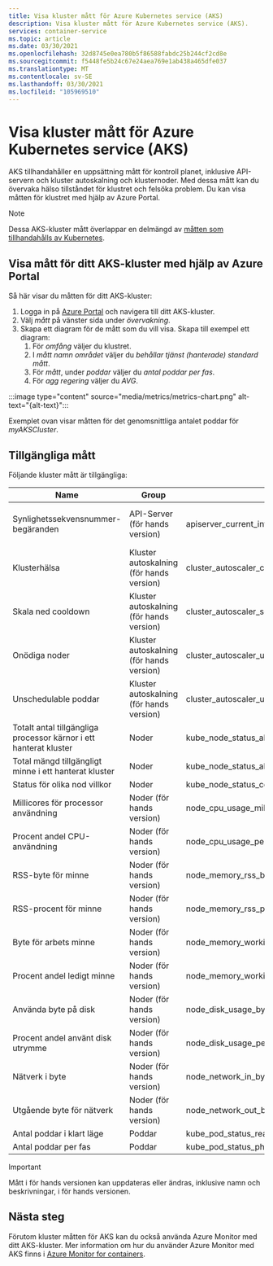 ```yaml
---
title: Visa kluster mått för Azure Kubernetes service (AKS)
description: Visa kluster mått för Azure Kubernetes service (AKS).
services: container-service
ms.topic: article
ms.date: 03/30/2021
ms.openlocfilehash: 32d8745e0ea780b5f86588fabdc25b244cf2cd8e
ms.sourcegitcommit: f5448fe5b24c67e24aea769e1ab438a465dfe037
ms.translationtype: MT
ms.contentlocale: sv-SE
ms.lasthandoff: 03/30/2021
ms.locfileid: "105969510"
---
```

# <a name="view-cluster-metrics-for-azure-kubernetes-service-aks"></a>Visa kluster mått för Azure Kubernetes service (AKS)

AKS tillhandahåller en uppsättning mått för kontroll planet, inklusive API-servern och kluster autoskalning och klusternoder. Med dessa mått kan du övervaka hälso tillståndet för klustret och felsöka problem. Du kan visa måtten för klustret med hjälp av Azure Portal.

> [!NOTE]
> Dessa AKS-kluster mått överlappar en delmängd av [måtten som tillhandahålls av Kubernetes][kubernetes-metrics].

## <a name="view-metrics-for-your-aks-cluster-using-the-azure-portal"></a>Visa mått för ditt AKS-kluster med hjälp av Azure Portal

Så här visar du måtten för ditt AKS-kluster:

1. Logga in på [Azure Portal][azure-portal] och navigera till ditt AKS-kluster.
1. Välj *mått* på vänster sida under *övervakning*.
1. Skapa ett diagram för de mått som du vill visa. Skapa till exempel ett diagram:
    1. För *omfång* väljer du klustret.
    1. I *mått namn området* väljer du *behållar tjänst (hanterade) standard mått*.
    1. För *mått*, under *poddar* väljer du *antal poddar per fas*.
    1. För *agg regering* väljer du *AVG*.

:::image type="content" source="media/metrics/metrics-chart.png" alt-text="{alt-text}":::

Exemplet ovan visar måtten för det genomsnittliga antalet poddar för *myAKSCluster*.

## <a name="available-metrics"></a>Tillgängliga mått

Följande kluster mått är tillgängliga:

| Name | Group | ID | Beskrivning |
| --- | --- | --- | ---- |
| Synlighetssekvensnummer-begäranden | API-Server (för hands version) |apiserver_current_inflight_requests | Maximalt antal aktiva synlighetssekvensnummer-begäranden på API-servern per typ av begäran. |
| Klusterhälsa | Kluster autoskalning (för hands version) | cluster_autoscaler_cluster_safe_to_autoscale | Anger om en kluster autoskalning ska vidta åtgärder i klustret. |
| Skala ned cooldown | Kluster autoskalning (för hands version) | cluster_autoscaler_scale_down_in_cooldown | Anger om nedskalning är i cooldown-inga noder kommer att tas bort under denna tidsram. |
| Onödiga noder | Kluster autoskalning (för hands version) | cluster_autoscaler_unneeded_nodes_count | Klustret auotscaler markerar noderna som kandidater för borttagning och tas slutligen bort. |
| Unschedulable poddar | Kluster autoskalning (för hands version) | cluster_autoscaler_unschedulable_pods_count | Antalet poddar som för närvarande är unschedulable i klustret. |
| Totalt antal tillgängliga processor kärnor i ett hanterat kluster | Noder | kube_node_status_allocatable_cpu_cores | Totalt antal tillgängliga processor kärnor i ett hanterat kluster. |
| Total mängd tillgängligt minne i ett hanterat kluster | Noder | kube_node_status_allocatable_memory_bytes | Total mängd tillgängligt minne i ett hanterat kluster. |
| Status för olika nod villkor | Noder | kube_node_status_condition | Status för olika nod villkor |
| Millicores för processor användning | Noder (för hands version) | node_cpu_usage_millicores | Aggregerad mätning av processor användning i millicores över klustret. |
| Procent andel CPU-användning | Noder (för hands version) | node_cpu_usage_percentage | Aggregerad genomsnittlig processor användning mätt i procent över klustret. |
| RSS-byte för minne | Noder (för hands version) | node_memory_rss_bytes | RSS-minne för behållare som används i byte. |
| RSS-procent för minne | Noder (för hands version) | node_memory_rss_percentage | RSS-minne för behållare som används i procent. |
| Byte för arbets minne | Noder (för hands version) | node_memory_working_set_bytes | Arbets minne för behållare som används i byte. |
| Procent andel ledigt minne | Noder (för hands version) | node_memory_working_set_percentage | Arbets minne för behållare som används i procent. |
| Använda byte på disk | Noder (för hands version) | node_disk_usage_bytes | Disk utrymme som används i byte av enhet. |
| Procent andel använt disk utrymme | Noder (för hands version) | node_disk_usage_percentage | Disk utrymme som används i procent av enheten. |
| Nätverk i byte | Noder (för hands version) | node_network_in_bytes | Mottagna byte i nätverket. |
| Utgående byte för nätverk | Noder (för hands version) | node_network_out_bytes | Överförda byte i nätverket. |
| Antal poddar i klart läge | Poddar | kube_pod_status_ready | Antalet poddar i *klar* läge. |
| Antal poddar per fas | Poddar | kube_pod_status_phase | Antal poddar per fas. |

> [!IMPORTANT]
> Mått i för hands versionen kan uppdateras eller ändras, inklusive namn och beskrivningar, i för hands versionen.

## <a name="next-steps"></a>Nästa steg

Förutom kluster måtten för AKS kan du också använda Azure Monitor med ditt AKS-kluster. Mer information om hur du använder Azure Monitor med AKS finns i [Azure Monitor for containers][aks-azure-monitory].

[aks-azure-monitory]: ../azure-monitor/containers/container-insights-overview.md
[azure-portal]: https://portal.azure.com/
[kubernetes-metrics]: https://kubernetes.io/docs/concepts/cluster-administration/system-metrics/